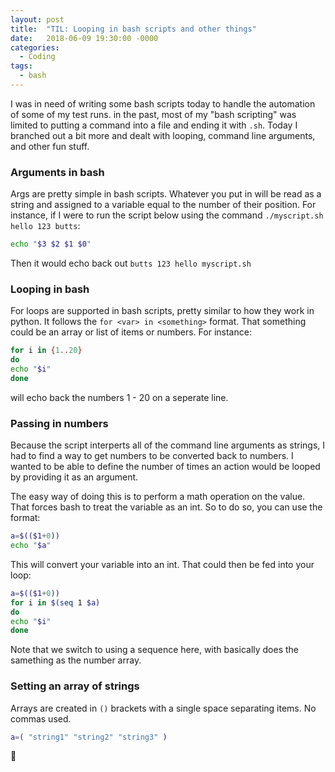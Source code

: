 ```yaml
---
layout: post
title:  "TIL: Looping in bash scripts and other things"
date:   2018-06-09 19:30:00 -0000
categories:
  - Coding
tags:
  - bash
---
```

I was in need of writing some bash scripts today to handle the automation of some of my test runs. in the past, most of my "bash scripting" was limited to putting a command into a file and ending it with `.sh`. Today I branched out a bit more and dealt with looping, command line arguments, and other fun stuff.

### Arguments in bash
Args are pretty simple in bash scripts. Whatever you put in will be read as a string and assigned to a variable equal to the number of their position. For instance, if I were to run the script below using the command `./myscript.sh hello 123 butts`: 

```sh
echo "$3 $2 $1 $0"
```

Then it would echo back out `butts 123 hello myscript.sh`

### Looping in bash
For loops are supported in bash scripts, pretty similar to how they work in python. It follows the `for <var> in <something>` format. That something could be an array or list of items or numbers. For instance:

```sh
for i in {1..20}
do
echo "$i"
done
```

will echo back the numbers 1 - 20 on a seperate line.

### Passing in numbers
Because the script interperts all of the command line arguments as strings, I had to find a way to get numbers to be converted back to numbers. I wanted to be able to define the number of times an action would be looped by providing it as an argument.

The easy way of doing this is to perform a math operation on the value. That forces bash to treat the variable as an int. So to do so, you can use the format:

```sh
a=$(($1+0))
echo "$a"
```

This will convert your variable into an int. That could then be fed into your loop:

```sh
a=$(($1+0))
for i in $(seq 1 $a)
do
echo "$i"
done
```

Note that we switch to using a sequence here, with basically does the samething as the number array.

### Setting an array of strings
Arrays are created in `()` brackets with a single space separating items. No commas used.

```sh
a=( "string1" "string2" "string3" )
```

💚